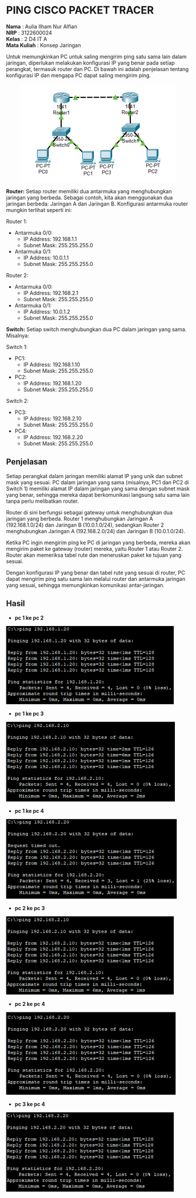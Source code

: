 # PING CISCO PACKET TRACER
**Nama** : Aulia Ilham Nur Alfian </br>
**NRP** : 3122600024 </br>
**Kelas** : 2 D4 IT A </br>
**Mata Kuliah** : Konsep Jaringan </br>

Untuk memungkinkan PC untuk saling mengirim ping satu sama lain dalam jaringan, diperlukan melakukan konfigurasi IP yang benar pada setiap perangkat, termasuk router dan PC. Di bawah ini adalah penjelasan tentang konfigurasi IP dan mengapa PC dapat saling mengirim ping.

<div align="center">
<img src="assets/ssan.png">
</div>

**Router:** Setiap router memiliki dua antarmuka yang menghubungkan jaringan yang berbeda. Sebagai contoh, kita akan menggunakan dua jaringan berbeda: Jaringan A dan Jaringan B. Konfigurasi antarmuka router mungkin terlihat seperti ini:

Router 1:
  - Antarmuka 0/0:
    - IP Address: 192.168.1.1
    - Subnet Mask: 255.255.255.0
  - Antarmuka 0/1:
    - IP Address: 10.0.1.1
    - Subnet Mask: 255.255.255.0

Router 2:
  - Antarmuka 0/0:
    - IP Address: 192.168.2.1
    - Subnet Mask: 255.255.255.0
  - Antarmuka 0/1:
    - IP Address: 10.0.1.2
    - Subnet Mask: 255.255.255.0

**Switch:** Setiap switch menghubungkan dua PC dalam jaringan yang sama. Misalnya:

Switch 1:
  - PC1:
    - IP Address: 192.168.1.10
    - Subnet Mask: 255.255.255.0
  - PC2:
    - IP Address: 192.168.1.20
    - Subnet Mask: 255.255.255.0

Switch 2:
  - PC3:
    - IP Address: 192.168.2.10
    - Subnet Mask: 255.255.255.0
  - PC4:
    - IP Address: 192.168.2.20
    - Subnet Mask: 255.255.255.0

## Penjelasan
Setiap perangkat dalam jaringan memiliki alamat IP yang unik dan subnet mask yang sesuai. PC dalam jaringan yang sama (misalnya, PC1 dan PC2 di Switch 1) memiliki alamat IP dalam jaringan yang sama dengan subnet mask yang benar, sehingga mereka dapat berkomunikasi langsung satu sama lain tanpa perlu melibatkan router.

Router di sini berfungsi sebagai gateway untuk menghubungkan dua jaringan yang berbeda. Router 1 menghubungkan Jaringan A (192.168.1.0/24) dan Jaringan B (10.0.1.0/24), sedangkan Router 2 menghubungkan Jaringan A (192.168.2.0/24) dan Jaringan B (10.0.1.0/24).

Ketika PC ingin mengirim ping ke PC di jaringan yang berbeda, mereka akan mengirim paket ke gateway (router) mereka, yaitu Router 1 atau Router 2. Router akan memeriksa tabel rute dan meneruskan paket ke tujuan yang sesuai.

Dengan konfigurasi IP yang benar dan tabel rute yang sesuai di router, PC dapat mengirim ping satu sama lain melalui router dan antarmuka jaringan yang sesuai, sehingga memungkinkan komunikasi antar-jaringan.

## Hasil

* **pc 1 ke pc 2**
<img src="./assets/pc1-pc2.png">

* **pc 1 ke pc 3**
<img src="./assets/pc1-pc3.png">

* **pc 1 ke pc 4**
<img src="./assets/pc1-pc4.png">

* **pc 2 ke pc 3**
<img src="./assets/pc2-pc3.png">

* **pc 2 ke pc 4**
<img src="./assets/pc2-pc4.png">

* **pc 3 ke pc 4**
<img src="./assets/pc3-pc4.png">